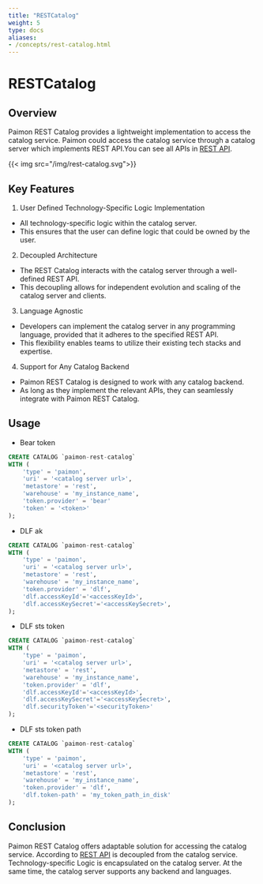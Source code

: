 ```yaml
---
title: "RESTCatalog"
weight: 5
type: docs
aliases:
- /concepts/rest-catalog.html
---
```

<!--
Licensed to the Apache Software Foundation (ASF) under one
or more contributor license agreements.  See the NOTICE file
distributed with this work for additional information
regarding copyright ownership.  The ASF licenses this file
to you under the Apache License, Version 2.0 (the
"License"); you may not use this file except in compliance
with the License.  You may obtain a copy of the License at

  http://www.apache.org/licenses/LICENSE-2.0

Unless required by applicable law or agreed to in writing,
software distributed under the License is distributed on an
"AS IS" BASIS, WITHOUT WARRANTIES OR CONDITIONS OF ANY
KIND, either express or implied.  See the License for the
specific language governing permissions and limitations
under the License.
-->

# RESTCatalog
## Overview

Paimon REST Catalog provides a lightweight implementation to access the catalog service. Paimon could access the catalog service through a catalog server which implements REST API.You can see all APIs in [REST API](https://github.com/apache/paimon/blob/master/paimon-open-api/rest-catalog-open-api.yaml).

{{< img src="/img/rest-catalog.svg">}}

## Key Features

1. User Defined Technology-Specific Logic Implementation
  - All technology-specific logic within the catalog server. 
  - This ensures that the user can define logic that could be owned by the user.
2. Decoupled Architecture
  - The REST Catalog interacts with the catalog server through a well-defined REST API. 
  - This decoupling allows for independent evolution and scaling of the catalog server and clients.
3. Language Agnostic
  - Developers can implement the catalog server in any programming language, provided that it adheres to the specified REST API.
  - This flexibility enables teams to utilize their existing tech stacks and expertise.
4. Support for Any Catalog Backend
  - Paimon REST Catalog is designed to work with any catalog backend. 
  - As long as they implement the relevant APIs, they can seamlessly integrate with Paimon REST Catalog.

## Usage
- Bear token
```sql
CREATE CATALOG `paimon-rest-catalog`
WITH (
    'type' = 'paimon',
    'uri' = '<catalog server url>',
    'metastore' = 'rest',
    'warehouse' = 'my_instance_name',
    'token.provider' = 'bear'
    'token' = '<token>'
);
```
- DLF ak
```sql
CREATE CATALOG `paimon-rest-catalog`
WITH (
    'type' = 'paimon',
    'uri' = '<catalog server url>',
    'metastore' = 'rest',
    'warehouse' = 'my_instance_name',
    'token.provider' = 'dlf',
    'dlf.accessKeyId'='<accessKeyId>',
    'dlf.accessKeySecret'='<accessKeySecret>',
);
```

- DLF sts token
```sql
CREATE CATALOG `paimon-rest-catalog`
WITH (
    'type' = 'paimon',
    'uri' = '<catalog server url>',
    'metastore' = 'rest',
    'warehouse' = 'my_instance_name',
    'token.provider' = 'dlf',
    'dlf.accessKeyId'='<accessKeyId>',
    'dlf.accessKeySecret'='<accessKeySecret>',
    'dlf.securityToken'='<securityToken>'
);
```

- DLF sts token path
```sql
CREATE CATALOG `paimon-rest-catalog`
WITH (
    'type' = 'paimon',
    'uri' = '<catalog server url>',
    'metastore' = 'rest',
    'warehouse' = 'my_instance_name',
    'token.provider' = 'dlf',
    'dlf.token-path' = 'my_token_path_in_disk'
);
```

## Conclusion

Paimon REST Catalog offers adaptable solution for accessing the catalog service. According to [REST API](https://github.com/apache/paimon/blob/master/paimon-open-api/rest-catalog-open-api.yaml) is decoupled from the catalog service.
Technology-specific Logic is encapsulated on the catalog server. At the same time, the catalog server supports any backend and languages.